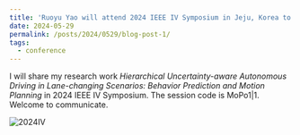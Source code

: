 ```yaml
---
title: 'Ruoyu Yao will attend 2024 IEEE IV Symposium in Jeju, Korea to share his work'
date: 2024-05-29
permalink: /posts/2024/0529/blog-post-1/
tags:
  - conference
---
```


I will share my research work _Hierarchical Uncertainty-aware Autonomous Driving in Lane-changing Scenarios: Behavior Prediction and Motion Planning_ in 2024 IEEE IV Symposium. The session code is MoPo1\|1. Welcome to communicate.

![2024IV](https://ryyao98.github.io/images/2024-IV.png)
